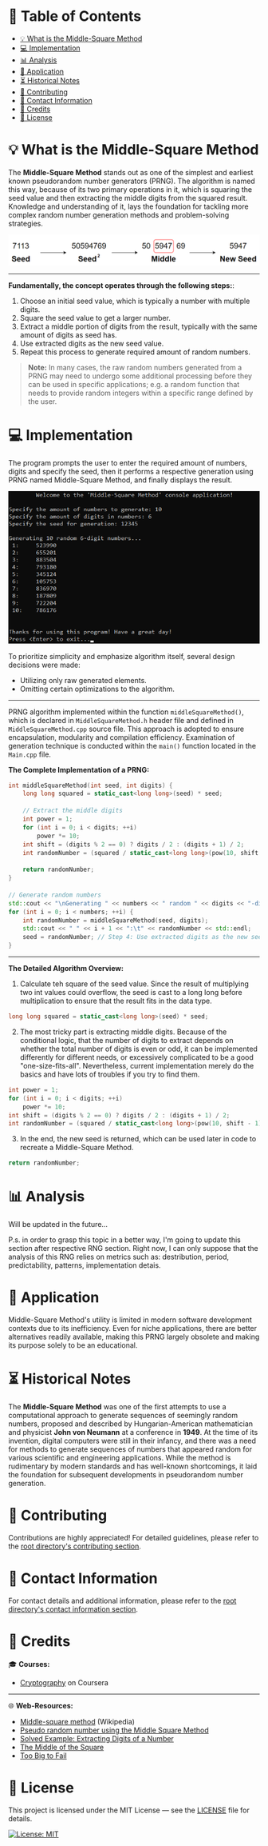 # &#128209; Table of Contents
- [💡 What is the Middle-Square Method](#-what-is-the-middle-square-method)
- [💻 Implementation](#-implementation)
- [📊 Analysis](#-analysis)
- [📝 Application](#-application)
- [⏳ Historical Notes](#-historical-notes)
- [🤝 Contributing](#-contributing)
- [📧 Contact Information](#-contact-information)
- [🙏 Credits](#-credits)
- [🔏 License](#-license)



# &#128161; What is the Middle-Square Method
The **Middle-Square Method** stands out as one of the simplest and earliest known pseudorandom number generators (PRNG). The algorithm is named this way, because of its two primary operations in it, which is squaring the seed value and then extracting the middle digits from the squared result. Knowledge and understanding of it, lays the foundation for tackling more complex random number generation methods and problem-solving strategies.
<p align="center"><img src="./img/MiddleSquareMethod.png"/></p>

---
**Fundamentally, the concept operates through the following steps:**:
1. Choose an initial seed value, which is typically a number with multiple digits.
2. Square the seed value to get a larger number.
3. Extract a middle portion of digits from the result, typically with the same amount of digits as seed has.
4. Use extracted digits as the new seed value.
5. Repeat this process to generate required amount of random numbers.

> **Note:** In many cases, the raw random numbers generated from a PRNG may need to undergo some additional processing before they can be used in specific applications; e.g. a random function that needs to provide random integers within a specific range defined by the user.



# &#x1F4BB; Implementation
The program prompts the user to enter the required amount of numbers, digits and specify the seed, then it performs a respective generation using PRNG named Middle-Square Method, and finally displays the result.
<p align="center"><img src="./img/DemoSuccess.png"/></p>

To prioritize simplicity and emphasize algorithm itself, several design decisions were made:
- Utilizing only raw generated elements.
- Omitting certain optimizations to the algorithm.

---
PRNG algorithm implemented within the function `middleSquareMethod()`, which is declared in `MiddleSquareMethod.h` header file and defined in `MiddleSquareMethod.cpp` source file. This approach is adopted to ensure encapsulation, modularity and compilation efficiency. Examination of generation technique is conducted within the `main()` function located in the `Main.cpp` file.

**The Complete Implementation of a PRNG:**
```cpp
int middleSquareMethod(int seed, int digits) {
    long long squared = static_cast<long long>(seed) * seed;

    // Extract the middle digits
    int power = 1;
    for (int i = 0; i < digits; ++i)
        power *= 10;
    int shift = (digits % 2 == 0) ? digits / 2 : (digits + 1) / 2;
    int randomNumber = (squared / static_cast<long long>(pow(10, shift - 1))) % power;

    return randomNumber;
}

// Generate random numbers
std::cout << "\nGenerating " << numbers << " random " << digits << "-digit numbers...\n";
for (int i = 0; i < numbers; ++i) {
	int randomNumber = middleSquareMethod(seed, digits);
	std::cout << " " << i + 1 << ":\t" << randomNumber << std::endl;
	seed = randomNumber; // Step 4: Use extracted digits as the new seed value.
}
```

---
**The Detailed Algorithm Overview:**
1. Calculate teh square of the seed value. Since the result of multiplying two int values could overflow, the seed is cast to a long long before multiplication to ensure that the result fits in the data type.
```cpp
long long squared = static_cast<long long>(seed) * seed;
```

2. The most tricky part is extracting middle digits. Because of the conditional logic, that the number of digits to extract depends on whether the total number of digits is even or odd, it can be implemented differently for different needs, or excessively complicated to be a good "one-size-fits-all". Nevertheless, current implementation merely do the basics and have lots of troubles if you try to find them.
```cpp
int power = 1;
for (int i = 0; i < digits; ++i)
    power *= 10;
int shift = (digits % 2 == 0) ? digits / 2 : (digits + 1) / 2;
int randomNumber = (squared / static_cast<long long>(pow(10, shift - 1))) % power;
```

3. In the end, the new seed is returned, which can be used later in code to recreate a Middle-Square Method.
```cpp
return randomNumber;
```


# &#128202; Analysis
Will be updated in the future...

P.s. in order to grasp this topic in a better way, I'm going to update this section after respective RNG section. Right now, I can only suppose that the analysis of this RNG relies on metrics such as: destribution, period, predictability, patterns, implementation detais.



# &#128221; Application
Middle-Square Method's utility is limited in modern software development contexts due to its inefficiency. Even for niche applications, there are better alternatives readily available, making this PRNG largely obsolete and making its purpose solely to be an educational.



# &#x23F3; Historical Notes
The **Middle-Square Method** was one of the first attempts to use a computational approach to generate sequences of seemingly random numbers, proposed and described by Hungarian-American mathematician and physicist **John von Neumann** at a conference in **1949**. At the time of its invention, digital computers were still in their infancy, and there was a need for methods to generate sequences of numbers that appeared random for various scientific and engineering applications. While the method is rudimentary by modern standards and has well-known shortcomings, it laid the foundation for subsequent developments in pseudorandom number generation.



# &#129309; Contributing
Contributions are highly appreciated! For detailed guidelines, please refer to the [root directory's contributing section](../../../#-contributing).



# &#128231; Contact Information
For contact details and additional information, please refer to the [root directory's contact information section](../../../#-contact-information).



# &#128591; Credits
&#127891; **Courses:**
- [Cryptography](https://www.coursera.org/learn/cryptography) on Coursera


---  
&#127760; **Web-Resources:**  
- [Middle-square method](https://en.wikipedia.org/wiki/Middle-square_method) (Wikipedia)
- [Pseudo random number using the Middle Square Method](https://www.educative.io/answers/pseudo-random-number-using-the-middle-square-method)
- [Solved Example: Extracting Digits of a Number](https://www.knowledgeboat.com/learn/icse-computer-applications-bluej-class-10/lecture/ml4Jm/java-digit-extract)
- [The Middle of the Square](http://bit-player.org/2022/the-middle-of-the-square)
- [Too Big to Fail](https://www.pcg-random.org/posts/too-big-to-fail.html)


# &#128271; License
This project is licensed under the MIT License — see the [LICENSE](https://github.com/vezzolter/DSA/blob/main/LICENSE) file for details.

[![License: MIT](https://img.shields.io/badge/License-MIT-yellow.svg)](https://opensource.org/licenses/MIT)